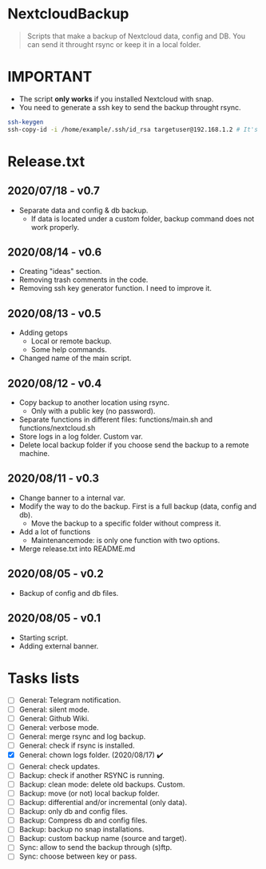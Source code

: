 # NextcloudBackup
> Scripts that make a backup of Nextcloud data, config and DB. You can send it throught rsync or keep it in a local folder.

# IMPORTANT
- The script **only works** if you installed Nextcloud with snap.
- You need to generate a ssh key to send the backup throught rsync.
```bash
ssh-keygen
ssh-copy-id -i /home/example/.ssh/id_rsa targetuser@192.168.1.2 # It's an example.
```

# Release.txt

## 2020/07/18 - v0.7
- Separate data and config & db backup.
    - If data is located under a custom folder, backup command does not work properly.

## 2020/08/14 - v0.6
- Creating "ideas" section.
- Removing trash comments in the code.
- Removing ssh key generator function. I need to improve it.

## 2020/08/13 - v0.5
- Adding getops
    - Local or remote backup.
    - Some help commands.
- Changed name of the main script.

## 2020/08/12 - v0.4
- Copy backup to another location using rsync.
    - Only with a public key (no password).
- Separate functions in different files: functions/main.sh and functions/nextcloud.sh
- Store logs in a log folder. Custom var.
- Delete local backup folder if you choose send the backup to a remote machine.

## 2020/08/11 - v0.3
- Change banner to a internal var.
- Modify the way to do the backup. First is a full backup (data, config and db).
    - Move the backup to a specific folder without compress it.
- Add a lot of functions
    - Maintenancemode: is only one function with two options.
- Merge release.txt into README.md

## 2020/08/05 - v0.2
- Backup of config and db files.

## 2020/08/05 - v0.1
- Starting script.
- Adding external banner.

# Tasks lists
- [ ] General: Telegram notification.
- [ ] General: silent mode.
- [ ] General: Github Wiki.
- [ ] General: verbose mode.
- [ ] General: merge rsync and log backup.
- [ ] General: check if rsync is installed.
- [x] General: chown logs folder. (2020/08/17) :heavy_check_mark:
- [ ] General: check updates.
- [ ] Backup: check if another RSYNC is running.
- [ ] Backup: clean mode: delete old backups. Custom.
- [ ] Backup: move (or not) local backup folder.
- [ ] Backup: differential and/or incremental (only data).
- [ ] Backup: only db and config files.
- [ ] Backup: Compress db and config files.
- [ ] Backup: backup no snap installations.
- [ ] Backup: custom backup name (source and target).
- [ ] Sync: allow to send the backup through (s)ftp.
- [ ] Sync: choose between key or pass.

